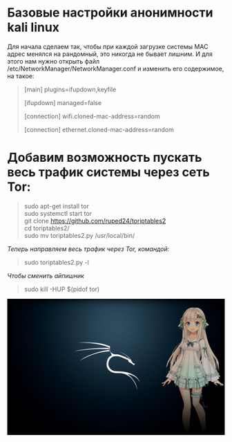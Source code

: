 # Базовые настройки анонимности kali linux
 Для начала сделаем так, чтобы при каждой загрузке системы MAC адрес менялся на рандомный, это никогда не бывает лишним. И для этого нам нужно открыть файл /etc/NetworkManager/NetworkManager.conf и изменить его содержимое, на такое:    
 
> [main] 
>plugins=ifupdown,keyfile
> 
>[ifupdown] 
>managed=false 
>
>[connection] 
>wifi.cloned-mac-address=random 
>
>[connection] 
>ethernet.cloned-mac-address=random 

# Добавим возможность пускать весь трафик системы через сеть Tor:
> sudo apt-get install tor  
> sudo systemctl start tor  
> git clone https://github.com/ruped24/toriptables2  
> cd toriptables2/  
> sudo mv toriptables2.py /usr/local/bin/  

_Теперь направляем весь трафик через Tor, командой:_
> sudo toriptables2.py -l  

_Чтобы сменить айпишник_
> sudo kill -HUP $(pidof tor)  

![Иллюстрация к проекту](https://github.com/YakimaVisus/Basic-anonymity-settings-of-kali-linux/blob/main/a32fe550831ca3ee5861fe3a76aef48e73056319.png)

